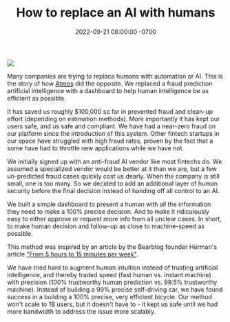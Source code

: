 ﻿---
layout: post
title: "How to replace an AI with humans"
date: 2022-09-21 08:00:00 -0700
categories:
---

<img src="/replacing-ai-with-human-dalle.png" style="max-width: 200px; text-align: center"/>

Many companies are trying to replace humans with automation or AI. This is the story of how [Atmos](https://www.joinatmos.com) did the opposite. We replaced a fraud prediction artificial intelligence with a dashboard to help human intelligence be as efficient as possible.

It has saved us roughly $100,000 so far in prevented fraud and clean-up effort (depending on estimation methods). More importantly it has kept our users safe, and us safe and compliant. We have had a near-zero fraud on our platform since the introduction of this system. Other fintech startups in our space have struggled with high fraud rates, proven by the fact that a some have had to throttle new applications while we have not.

We initially signed up with an anti-fraud AI vendor like most fintechs do. We assumed a specialized vendor would be better at it than we are, but a few un-predicted fraud cases quickly cost us dearly. When the company is still small, one is too many. So we decided to add an additional layer of human security before the final decision instead of handing off all control to an AI. 

We built a simple dashboard to present a human with all the information they need to make a 100% precise decision. And to make it ridiculously easy to either approve or request more info from all unclear cases. In short, to make human decision and follow-up as close to machine-speed as possible.

This method was inspired by an article by the Bearblog founder Herman's article ["From 5 hours to 15 minutes per week"](https://herman.bearblog.dev/5-hours-to-15-minutes/).

We have tried hard to augment human intuition instead of trusting artificial intelligence, and thereby traded speed (fast human vs. instant machine) with precision (100% trustworthy human prediction vs. 99.5% trustworthy machine). Instead of building a 99% precise self-driving car, we have found success in a building a 100% precise, very efficient bicycle. Our method won't scale to 1B users, but it doesn't have to - it kept us safe until we had more bandwidth to address the issue more scalably.
